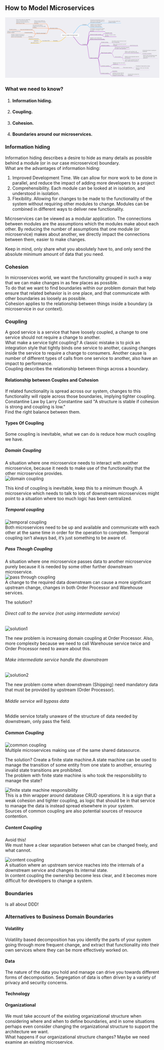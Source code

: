 ## How to Model Microservices

![how to model microservices](https://github.com/bluething/microservices/blob/main/images/How%20to%20model%20microservices%20.png?raw=true)

### What we need to know?

1. #### Information hiding.
2. #### Coupling.
3. #### Cohesion.
4. #### Boundaries around our microservices.

### Information hiding
Information hiding describes a desire to hide as many details as possible behind a module (or in our case microservice) boundary.  
What are the advantages of information hiding:  
1. Improved Development Time. We can allow for more work to be done in parallel, and reduce the impact of adding more developers to a project  
2. Comprehensibility. Each module can be looked at in isolation, and understood in isolation.  
3. Flexibility. Allowing for changes to be made to the functionality of the system without requiring other modules to change. Modules can be combined in different ways to deliver new functionality.

Microservices can be viewed as a modular application. The connections between modules are the assumptions which the modules make about each other. By reducing the number of assumptions that one module (or microservice) makes about another, we directly impact the connections between them, easier to make changes.

Keep in mind, only share what you absolutely have to, and only send the absolute minimum amount of data that you need.

### Cohesion

In microservices world, we want the functionality grouped in such a way that we can make changes in as few places as possible.  
To do that we want to find boundaries within our problem domain that help ensure that related behavior is in one place, and that communicate with other boundaries as loosely as possible.    
Cohesion applies to the relationship between things inside a boundary (a microservice in our context).

### Coupling

A good service is a service that have loosely coupled, a change to one service should not require a change to another.  
What make a service tight coupling? A classic mistake is to pick an integration style that tightly binds one service to another, causing changes inside the service to require a change to consumers. Another cause is number of different types of calls from one service to another, also have an impact to performance.  
Coupling describes the relationship between things across a boundary.

#### Relationship between Couples and Cohesion

If related functionality is spread across our system, changes to this functionality will ripple across those boundaries, implying tighter coupling.  
Constantine Law by Larry Constantine said "A structure is stable if cohesion is strong and coupling is low."  
Find the right balance between them.

#### Types Of Coupling

Some coupling is inevitable, what we can do is reduce how much coupling we have.

##### Domain Coupling

A situation where one microservice needs to interact with another microservice, because it needs to make use of the functionality that the other microservice provides.  
![domain coupling](https://drive.google.com/uc?export=view&id=1Kp0WD3S6BG0Chx8AvgBXF0CdLCyJ2NN3)

This kind of coupling is inevitable, keep this to a minimum though.  A microservice which needs to talk to lots of downstream microservices might point to a situation where too much logic has been centralized.

##### Temporal coupling

![temporal coupling](https://drive.google.com/uc?export=view&id=14MOZuk1CHzyr7qPFZRq8fToF35SxkuZ-)  
Both microservices need to be up and available and communicate with each other at the same time in order for the operation to complete. Temporal coupling isn’t always bad, it’s just something to be aware of.

##### Pass Though Coupling

A situation where one microservice passes data to another microservice purely because it is needed by some other further downstream microservice.  
![pass through coupling](https://drive.google.com/uc?export=view&id=1jHZQa-mZgbiXnvhdqUsskqjEs8WZYMby)  
A change to the required data downstream can cause a more significant upstream change, changes in both Order Processor and Warehouse services.

The solution?

###### Direct call to the service (not using intermediate service)

![solution1](https://drive.google.com/uc?export=view&id=1Iql3t8u-lwW9ieqANeQgweyAF-robLa5)

The new problem is increasing domain coupling at Order Processor. Also, more complexity because we need to call Warehouse service twice and Order Processor need to aware about this.

###### Make intermediate service handle the downstream

![solution2](https://drive.google.com/uc?export=view&id=13iqrh73yVUSFs3k9iH6jgRagulSPzRRM)

The new problem come when downstream (Shipping) need mandatory data that must be provided by upstream (Order Processor).

###### Middle service will bypass data

Middle service totally unaware of the structure of data needed by downstream, only pass the field.

##### Common Coupling

![common coupling](https://drive.google.com/uc?export=view&id=1-2EKHDSIwg3j1-Dn4TpTwnKLgAhtuBqR)  
Multiple microservices making use of the same shared datasource.

The solution? Create a finite state machine.A state machine can be used to manage the transition of some entity from one state to another, ensuring invalid state transitions are prohibited.  
The problem with finite state machine is who took the responsibility to manage the state?

![finite state machine responsibility](https://drive.google.com/uc?export=view&id=1MVTRbWUF349aliDu6_e5BwCtVCb7d6Zz)  
This is a thin wrapper around database CRUD operations. It is a sign that a weak cohesion and tighter coupling, as logic that should be in that service to manage the data is instead spread elsewhere in your system.  
Sources of common coupling are also potential sources of resource contention.

##### Content Coupling

Avoid this!  
We must have a clear separation between what can be changed freely, and what cannot.

![content coupling](https://drive.google.com/uc?export=view&id=1jq4QI2R0CSoCzKQRJW7cwjNaeaiZV0tw)  
A situation where an upstream service reaches into the internals of a downstream service and changes its internal state.  
In content coupling the ownership become less clear, and it becomes more difficult for developers to change a system.

### Boundaries

Is all about DDD!

### Alternatives to Business Domain Boundaries

#### Volatility

Volatility based decomposition has you identify the parts of your system going through more frequent change, and extract that functionality into their own services where they can be more effectively worked on.

#### Data

The nature of the data you hold and manage can drive you towards different forms of decomposition. Segregation of data is often driven by a variety of privacy and security concerns.

#### Technology

#### Organizational

We must take account of the existing organizational structure when considering where and when to define boundaries, and in some situations perhaps even consider changing the organizational structure to support the architecture we want.  
What happens if our organizational structure changes? Maybe we need examine an existing microservice.